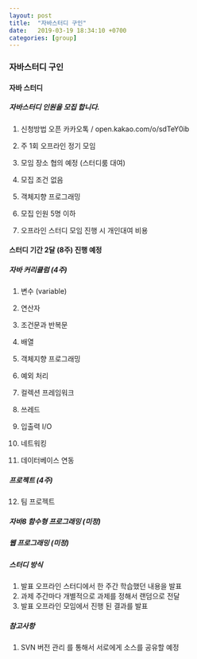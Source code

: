 ```yaml
---
layout: post
title:  "자바스터디 구인"
date:   2019-03-19 18:34:10 +0700
categories: [group]
---
```


### 자바스터디 구인 





#### 자바 스터디 

##### 자바스터디 인원을 모집 합니다.



1. 신청방법  오픈 카카오톡 / open.kakao.com/o/sdTeY0ib

1. 주 1회 오프라인 정기 모임

1. 모임 장소 협의 예정 (스터디룸 대여)

1. 모집 조건  없음

1. 객체지향 프로그래밍

1. 모집 인원  5명 이하

1. 오프라인 스터디 모임 진행 시 개인대여 비용


#### 스터디 기간 2달 (8주)  진행 예정 

#####  자바 커리큘럼 (4주)

1. 변수 (variable)

2. 연산자

3. 조건문과 반복문

4. 배열

5. 객체지향 프로그래밍

6. 예외 처리

7. 컬렉션 프레임워크 

8. 쓰레드

9. 입출력 I/O

10. 네트워킹 

11. 데이터베이스 연동

##### 프로젝트 (4주)

12. 팀 프로젝트 

##### 자바8 함수형 프로그래밍 (미정)

##### 웹 프로그래밍 (미정)

##### 스터디 방식

1. 발표 오프라인 스터디에서 한 주간 학습했던 내용을 발표
2. 과제 주간마다 개별적으로 과제를 정해서 랜덤으로 전달
3. 발표 오프라인 모임에서 진행 된 결과를 발표

##### 참고사항

1. SVN 버전 관리 를 통해서 서로에게 소스를 공유할 예정 

